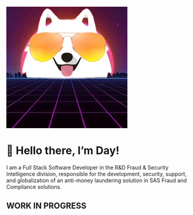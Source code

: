 ![profile](./assets/images/doge.jpg)

# 👋 Hello there, I’m Day!
I am a Full Stack Software Developer in the R&D Fraud & Security Intelligence division, responsible for the development, security, support, and globalization of an anti-money laundering solution in SAS Fraud and Compliance solutions.

## WORK IN PROGRESS